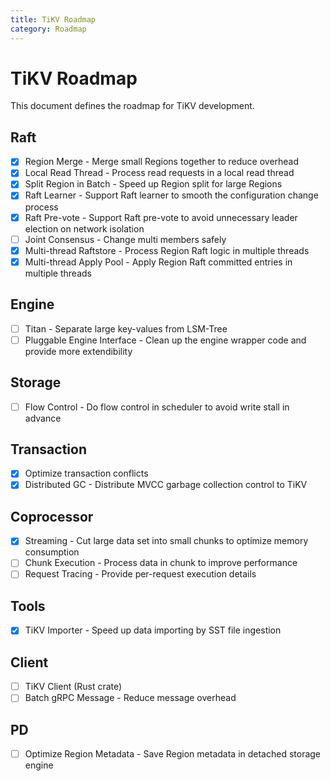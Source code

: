 ```yaml
---
title: TiKV Roadmap
category: Roadmap
---
```


# TiKV Roadmap

This document defines the roadmap for TiKV development.

## Raft

- [x] Region Merge - Merge small Regions together to reduce overhead
- [x] Local Read Thread - Process read requests in a local read thread
- [x] Split Region in Batch - Speed up Region split for large Regions
- [x] Raft Learner - Support Raft learner to smooth the configuration change process
- [x] Raft Pre-vote - Support Raft pre-vote to avoid unnecessary leader election on network isolation
- [ ] Joint Consensus - Change multi members safely
- [X] Multi-thread Raftstore - Process Region Raft logic in multiple threads
- [X] Multi-thread Apply Pool - Apply Region Raft committed entries in multiple threads

## Engine

- [ ] Titan - Separate large key-values from LSM-Tree
- [ ] Pluggable Engine Interface - Clean up the engine wrapper code and provide more extendibility

## Storage

- [ ] Flow Control - Do flow control in scheduler to avoid write stall in advance

## Transaction

- [X] Optimize transaction conflicts
- [X] Distributed GC - Distribute MVCC garbage collection control to TiKV

## Coprocessor

- [x] Streaming - Cut large data set into small chunks to optimize memory consumption
- [ ] Chunk Execution - Process data in chunk to improve performance
- [ ] Request Tracing - Provide per-request execution details

## Tools

- [x] TiKV Importer - Speed up data importing by SST file ingestion

## Client

- [ ] TiKV Client (Rust crate)
- [ ] Batch gRPC Message - Reduce message overhead

## PD

- [ ] Optimize Region Metadata - Save Region metadata in detached storage engine
